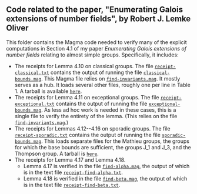 ## Code related to the paper, "Enumerating Galois extensions of number fields", by Robert J. Lemke Oliver

This folder contains the Magma code needed to verify many of the explicit computations in Section 4.1 of my paper *Enumerating Galois extensions of number fields* relating to almost simple groups.  Specifically, it includes:

- The receipts for Lemma 4.10 on classical groups.  The file [`receipt-classical.txt`](receipt-classical.txt) contains the output of running the file [`classical-bounds.mag`](classical-bounds.mag).  This Magma file relies on [`find-invariants.mag`](find-invariants.mag).  It mostly serves as a hub.  It loads several other files, roughly one per line in Table 1.  A tarball is available [`here`](classical-bounds-all.tar.gz).
- The receipts for Lemma 4.11 on exceptional groups.  The file [`receipt-exceptional.txt`](receipt-exceptional.txt) contains the output of running the file [`exceptional-bounds.mag`](exceptional-bounds.mag).  As less ad hoc work is needed in these cases, this is a single file to verify the entirety of the lemma.  (This relies on the file [`find-invariants.mag`](find-invariants.mag).)
- The receipts for Lemmas 4.12--4.16 on sporadic groups.  The file [`receipt-sporadic.txt`](receipt-sporadic.txt) contains the output of running the file [`sporadic-bounds.mag`](sporadic-bounds.mag).  This loads separate files for the Mathieu groups, the groups for which the base bounds are sufficient, the groups J_1 and J_3, and the Thompson group.  A tarball is [`here`](sporadic-bounds-all.tar.gz).
- The receipts for Lemma 4.17 and Lemma 4.18.
  - Lemma 4.17 is verified in the file [`find-alpha.mag`](find-alpha.mag), the output of which is in the text file [`receipt-find-alpha.txt`](receipt-find-alpha.txt).
  - Lemma 4.18 is verified in the file [`find-beta.mag`](find-beta.mag), the output of which is in the text file [`receipt-find-beta.txt`](receipt-find-beta.txt).
